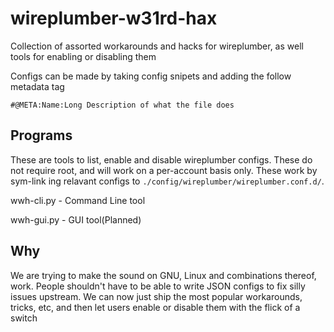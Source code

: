 # wireplumber-w31rd-hax
Collection of assorted workarounds and hacks for wireplumber, as well tools for enabling or disabling them

Configs can be made by taking config snipets and adding the follow metadata tag

```
#@META:Name:Long Description of what the file does
```

Programs
--------

These are tools to list, enable and disable wireplumber configs. These do not
require root, and will work on a per-account basis only. These work by sym-link
ing relavant configs to ```./config/wireplumber/wireplumber.conf.d/```.

wwh-cli.py - Command Line tool

wwh-gui.py - GUI tool(Planned)

Why
---
We are trying to make the sound on GNU, Linux and combinations thereof, work.
People shouldn't have to be able to write JSON configs to fix silly issues
upstream. We can now just ship the most popular workarounds, tricks, etc, and
then let users enable or disable them with the flick of a switch
